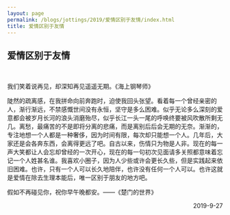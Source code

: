 ```yaml
---
layout: page
permalink: /blogs/jottings/2019/爱情区别于友情/index.html
title: 爱情区别于友情
---
```


## 爱情区别于友情
<br>

我们笑着说再见，却深知再见遥遥无期。《海上钢琴师》

陡然的疏离感，在我拼命向前奔跑时，迫使我回头张望。看着每一个曾经亲密的人，渐行渐远，不禁感慨世间没有永恒，坚守是多么困难。似乎无论多么深刻的爱意都会被岁月长河的浪头消磨殆尽，似乎长江一头一尾的呼唤终要被风吹散所剩无几。离愁，最痛苦的不是即将分离的悲痛，而是离别后后会无期的无奈。渐渐的，专注地想一个人都是一种奢侈，因为时间有限，每次却只能想一个人。几年后，大家还是会各奔东西，会离得更远了吧。自古以来，伤情只为物是人非。现在的每一声大笑都让人会忘却曾经的一次开心，现在的每一句初次见面请多关照都意味着忘记一个人姓甚名谁。我喜欢小圈子，因为人少些或许会更长久些，但是实践起来依旧困难。也许，只有一个人可以长久地陪伴，也许没有任何一个人可以。也许这就是爱情在除去生理本能后，唯一区别于朋友的地方吧。

假如不再碰见你，祝你早午晚都安。——《楚门的世界》

<p align="right">2019-9-27</p>